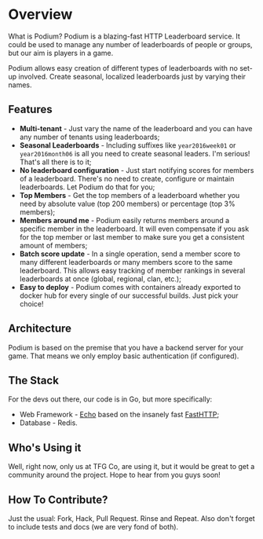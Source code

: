 Overview
========

What is Podium? Podium is a blazing-fast HTTP Leaderboard service. It could be used to manage any number of leaderboards of people or groups, but our aim is players in a game.

Podium allows easy creation of different types of leaderboards with no set-up involved. Create seasonal, localized leaderboards just by varying their names.

## Features

* **Multi-tenant** - Just vary the name of the leaderboard and you can have any number of tenants using leaderboards;
* **Seasonal Leaderboards** - Including suffixes like `year2016week01` or `year2016month06` is all you need to create seasonal leaders. I'm serious! That's all there is to it;
* **No leaderboard configuration** - Just start notifying scores for members of a leaderboard. There's no need to create, configure or maintain leaderboards. Let Podium do that for you;
* **Top Members** - Get the top members of a leaderboard whether you need by absolute value (top 200 members) or percentage (top 3% members);
* **Members around me** - Podium easily returns members around a specific member in the leaderboard. It will even compensate if you ask for the top member or last member to make sure you get a consistent amount of members;
* **Batch score update** - In a single operation, send a member score to many different leaderboards or many members score to the same leaderboard. This allows easy tracking of member rankings in several leaderboards at once (global, regional, clan, etc.);
* **Easy to deploy** - Podium comes with containers already exported to docker hub for every single of our successful builds. Just pick your choice!

## Architecture

Podium is based on the premise that you have a backend server for your game. That means we only employ basic authentication (if configured).

## The Stack

For the devs out there, our code is in Go, but more specifically:

* Web Framework - [Echo](https://github.com/labstack/echo) based on the insanely fast [FastHTTP](https://github.com/valyala/fasthttp);
* Database - Redis.

## Who's Using it

Well, right now, only us at TFG Co, are using it, but it would be great to get a community around the project. Hope to hear from you guys soon!

## How To Contribute?

Just the usual: Fork, Hack, Pull Request. Rinse and Repeat. Also don't forget to include tests and docs (we are very fond of both).
